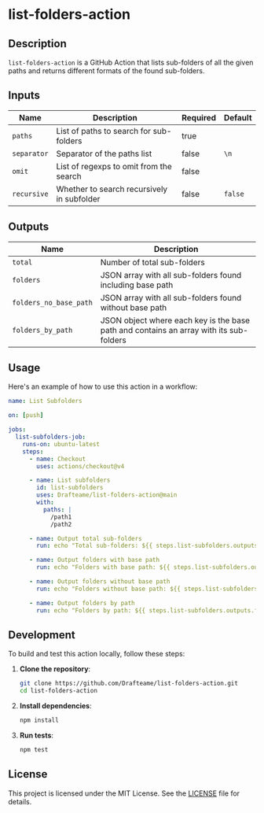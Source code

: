 # list-folders-action

## Description

`list-folders-action` is a GitHub Action that lists sub-folders of all the given paths and returns different formats of the found sub-folders.

## Inputs

| Name        | Description                                  | Required | Default |
| ----------- | -------------------------------------------- | -------- | ------- |
| `paths`     | List of paths to search for sub-folders      | true     |         |
| `separator` | Separator of the paths list                  | false    | `\n`    |
| `omit`      | List of regexps to omit from the search      | false    |         |
| `recursive` | Whether to search recursively in subfolder   | false    | `false` |

## Outputs

| Name                   | Description                                                                            |
| ---------------------- | -------------------------------------------------------------------------------------- |
| `total`                | Number of total sub-folders                                                            |
| `folders`              | JSON array with all sub-folders found including base path                              |
| `folders_no_base_path` | JSON array with all sub-folders found without base path                                |
| `folders_by_path`      | JSON object where each key is the base path and contains an array with its sub-folders |

## Usage

Here's an example of how to use this action in a workflow:

```yaml
name: List Subfolders

on: [push]

jobs:
  list-subfolders-job:
    runs-on: ubuntu-latest
    steps:
      - name: Checkout
        uses: actions/checkout@v4

      - name: List subfolders
        id: list-subfolders
        uses: Drafteame/list-folders-action@main
        with:
          paths: |
            /path1
            /path2

      - name: Output total sub-folders
        run: echo "Total sub-folders: ${{ steps.list-subfolders.outputs.total }}"

      - name: Output folders with base path
        run: echo "Folders with base path: ${{ steps.list-subfolders.outputs.folders }}"

      - name: Output folders without base path
        run: echo "Folders without base path: ${{ steps.list-subfolders.outputs.folders_no_base_path }}"

      - name: Output folders by path
        run: echo "Folders by path: ${{ steps.list-subfolders.outputs.folders_by_path }}"
```

## Development

To build and test this action locally, follow these steps:

1. **Clone the repository**:

   ```sh
   git clone https://github.com/Drafteame/list-folders-action.git
   cd list-folders-action
   ```

2. **Install dependencies**:

   ```sh
   npm install
   ```

3. **Run tests**:

   ```sh
   npm test
   ```

## License

This project is licensed under the MIT License. See the [LICENSE](LICENSE) file for details.
